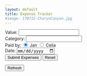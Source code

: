 ```yaml
---
layout: default
title: Expense Tracker
#image: 170712-CharynCanyon.jpg
---
```


<FORM id="expenses" action="https://script.google.com/macros/s/AKfycbydrwmhU3oWKqieyXqedAsAz8825CKjaFh9PboC0Jx0IchSk8Y/exec">
  Value:   
    <input type="number" name="value" min="0" step="0.01" style="width:200px" required> 
  <br>
  Category:
    <input list="category" name="category">
	  <datalist id="category">
	    <option value="Internet Explorer">
		<option value="Firefox">
		<option value="Chrome">
		<option value="Opera">
		<option value="Safari">
	  </datalist> 
  <br>
  Paid by: 
    <input type="radio" name="paid_by" value="Jan" checked> Jan
    <input type="radio" name="paid_by" value="Celia"> Celia
  <br>
  Date: 
    <input type="date" name="date">
  <br>
  <input type="submit" id="expenses" value="Submit Expenses">  
  <input type="reset">
</FORM>

<span id="myConf"></span></p>


<FORM>
<INPUT TYPE="button" onClick="history.go(0)" VALUE="Refresh">
</FORM>

<script src="//ajax.googleapis.com/ajax/libs/jquery/1.9.1/jquery.min.js"></script>

<script type="text/javascript">
$(document).ready(function(){
    // References:
    var $form = $('#expenses');
    var $conf = $('#myConf');
    var $subm = $('#mySubmit');	
    var $impt = $form.find(':input').not(':button, :submit, :reset, :hidden');
    // Submit function:
    $form.submit(function(){
        $.post($(this).attr('action'), $(this).serialize(), function(response){
     // On success, clear all inputs;      $impt.val('').attr('value','').removeAttr('checked').removeAttr('selected');
     // Write a confirmation message:
            $conf.html("Submitted");			
            alert("Submitted.");
     // Disable the submit button:
            $subm.prop('disabled', true);
        },'json');
        return false;
    });
});
</script>




